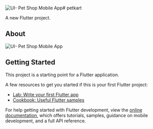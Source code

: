 ![UI- Pet Shop Mobile App](https://github.com/user-attachments/assets/6d0987d1-8aac-4087-88e9-6eea5f4e5f25)# petkart

A new Flutter project.

## About
![UI- Pet Shop Mobile App](https://github.com/user-attachments/assets/3c9064f7-afc0-4b53-9325-508418191eca)
## Getting Started

This project is a starting point for a Flutter application.

A few resources to get you started if this is your first Flutter project:

- [Lab: Write your first Flutter app](https://docs.flutter.dev/get-started/codelab)
- [Cookbook: Useful Flutter samples](https://docs.flutter.dev/cookbook)

For help getting started with Flutter development, view the
[online documentation](https://docs.flutter.dev/), which offers tutorials,
samples, guidance on mobile development, and a full API reference.
